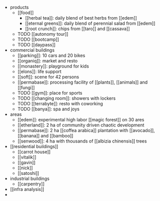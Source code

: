 - products
	- [[food]]
		- [[herbal tea]]: daily blend of best herbs from [[edem]]
		- [[eternal greens]]: daily blend of perennial salad from [[edem]]
		- [[root crunch]]: chips from [[taro]] and [[cassava]]
	- TODO [[autonomy tour]]
	- TODO [[bootcamp]]
	- TODO [[daypass]]
- commercial buildings
	- [[parking]]: 10 cars and 20 bikes
	- [[organiq]]: market and resto
	- [[monastery]]: playground for kids
	- [[elons]]: life support
	- [[soft]]: scene for 42 persons
	- [[permabase]]: processing facility of [[plants]], [[animals]] and [[fungi]]
	- TODO [[gym]]: place for sports
	- TODO [[changing room]]: showers with lockers
	- TODO [[terrabyte]]: resto with coworking
	- TODO [[banya]]: spa and joys
- areas
	- [[edem]]: experimental high labor [[magic forest]] on 30 ares
	- [[etherland]]: 2 ha of community driven chaotic development
	- [[permabase]]: 2 ha [[coffea arabica]] plantation with [[avocado]], [[banana]] and [[bamboo]]
	- [[senwood]]: 4 ha with thousands of [[albizia chinensis]] trees
- [[residential buildings]]
	- [[carrot house]]
	- [[vitalik]]
	- [[gavin]]
	- [[nick]]
	- [[satoshi]]
- industrial buildings
	- [[carpentry]]
- [[infra analysis]]
-
